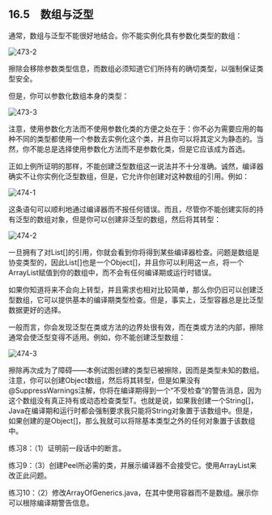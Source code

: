 ## 16.5　数组与泛型

通常，数组与泛型不能很好地结合。你不能实例化具有参数化类型的数组：

![473-2](../Images/image03342.jpeg)

擦除会移除参数类型信息，而数组必须知道它们所持有的确切类型，以强制保证类型安全。

但是，你可以参数化数组本身的类型：

![473-3](../Images/image03343.jpeg)

注意，使用参数化方法而不使用参数化类的方便之处在于：你不必为需要应用的每种不同的类型都使用一个参数去实例化这个类，并且你可以将其定义为静态的。当然，你不能总是选择使用参数化方法而不是参数化类，但是它应该成为首选。

正如上例所证明的那样，不能创建泛型数组这一说法并不十分准确。诚然，编译器确实不让你实例化泛型数组，但是，它允许你创建对这种数组的引用。例如：

![474-1](../Images/image03344.jpeg)

这条语句可以顺利地通过编译器而不报任何错误。而且，尽管你不能创建实际的持有泛型的数组对象，但是你可以创建非泛型的数组，然后将其转型：

![474-2](../Images/image03345.jpeg)

一旦拥有了对List<String>[]的引用，你就会看到你将得到某些编译器检查。问题是数组是协变类型的，因此List<String>[]也是一个Object[]，并且你可以利用这一点，将一个ArrayList<Integer>赋值到你的数组中，而不会有任何编译期或运行时错误。

如果你知道将来不会向上转型，并且需求也相对比较简单，那么你仍旧可以创建泛型数组，它可以提供基本的编译期类型检查。但是，事实上，泛型容器总是比泛型数据更好的选择。

一般而言，你会发现泛型在类或方法的边界处很有效，而在类或方法的内部，擦除通常会使泛型变得不适用。例如，你不能创建泛型数组：

![474-3](../Images/image03346.jpeg)

擦除再次成为了障碍——本例试图创建的类型已被擦除，因而是类型未知的数组。注意，你可以创建Object数组，然后将其转型，但是如果没有@SuppressWarnings注解，你将在编译期得到一个“不受检查”的警告消息，因为这个数组没有真正持有或动态检查类型T。也就是说，如果我创建一个String[]，Java在编译期和运行时都会强制要求我只能将String对象置于该数组中。但是，如果创建的是Object[]，那么我就可以将除基本类型之外的任何对象置于该数组中。

练习8：（1）证明前一段话中的断言。

练习9：（3）创建Peel<Banana>所必需的类，并展示编译器不会接受它。使用ArrayList来改正此问题。

练习10：（2）修改ArrayOfGenerics.java，在其中使用容器而不是数组。展示你可以根除编译期警告信息。